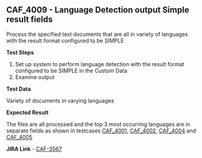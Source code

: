 ## CAF_4009 - Language Detection output Simple result fields ##

Process the specified text documents that are all in variety of languages with the result format configured to be SIMPLE

**Test Steps**

1. Set up system to perform language detection with the result format configured to be SIMPLE in the Custom Data
2. Examine output

**Test Data**

Variety of documents in varying languages

**Expected Result**

The files are all processed and the top 3 most occurring languages are in separate fields as shown in testcases [CAF_4001](../CAF_4001), [CAF_4002](../CAF_4002), [CAF_4004](../CAF_4004) and [CAF_4005](../CAF_4005)

**JIRA Link** - [CAF-3567](https://jira.autonomy.com/browse/CAF-3567)

